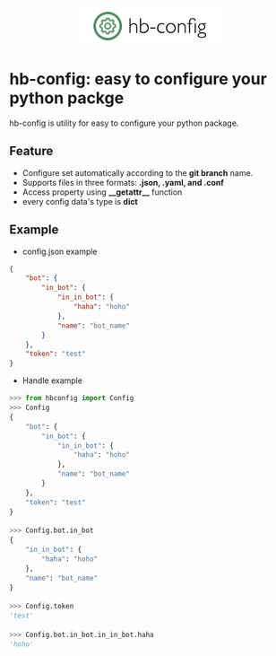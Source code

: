
<p align="center">
  <img src="images/logo.png" width=250>
</p>

# hb-config: easy to configure your python packge


hb-config is utility for easy to configure your python package.

## Feature

- Configure set automatically according to the **git branch** name.
- Supports files in three formats: **.json, .yaml, and .conf**
- Access property using **\_\_getattr\_\_** function
- every config data's type is **dict**

## Example

- config.json example

```json
{
    "bot": {
        "in_bot": {
            "in_in_bot": {
                "haha": "hoho"
            },
            "name": "bot_name"
        }
    },
    "token": "test"
}

```

- Handle example

```python
>>> from hbconfig import Config
>>> Config
{
    "bot": {
        "in_bot": {
            "in_in_bot": {
                "haha": "hoho"
            },
            "name": "bot_name"
        }
    },
    "token": "test"
}

>>> Config.bot.in_bot
{
    "in_in_bot": {
        "haha": "hoho"
    },
    "name": "bot_name"
}

>>> Config.token
'test'

>>> Config.bot.in_bot.in_in_bot.haha
'hoho'
```